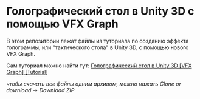 # Голографический стол в Unity 3D с помощью VFX Graph
В этом репозитории лежат файлы из туториала по созданию эффекта голограммы, или "тактического стола" в Unity 3D, с помощью нового VFX Graph.

Сам туториал можно найти тут: 
[Голографический стол в Unity 3D [VFX Graph] [Tutorial]](https://youtu.be/NTCRWxWrMu4)

*чтобы скачать все файлы одним архивом, можно нажать Clone or download -> Download ZIP*